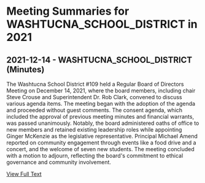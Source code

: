 # Meeting Summaries for WASHTUCNA_SCHOOL_DISTRICT in 2021

## 2021-12-14 - WASHTUCNA_SCHOOL_DISTRICT (Minutes)

The Washtucna School District #109 held a Regular Board of Directors Meeting on December 14, 2021, where the board members, including chair Steve Crouse and Superintendent Dr. Rob Clark, convened to discuss various agenda items. The meeting began with the adoption of the agenda and proceeded without guest comments. The consent agenda, which included the approval of previous meeting minutes and financial warrants, was passed unanimously. Notably, the board administered oaths of office to new members and retained existing leadership roles while appointing Ginger McKenzie as the legislative representative. Principal Michael Amend reported on community engagement through events like a food drive and a concert, and the welcome of seven new students. The meeting concluded with a motion to adjourn, reflecting the board's commitment to ethical governance and community involvement.

[View Full Text](https://raw.githubusercontent.com/VoronoiPerspectives/WashingtonStateSchoolBoardExplorer/refs/heads/main/data/countries/usa/states/wa/counties/adams/school_boards/washtucna_school_district/2021/processed/2021-12-14-board-minutes.txt)

